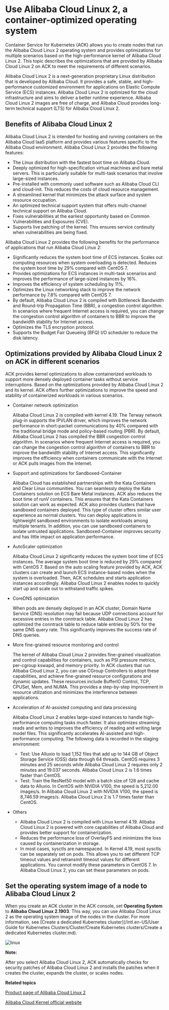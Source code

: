 # Use Alibaba Cloud Linux 2, a container-optimized operating system

Container Service for Kubernetes \(ACK\) allows you to create nodes that run the Alibaba Cloud Linux 2 operating system and provides optimizations for multiple scenarios based on the high-performance kernel of Alibaba Cloud Linux 2. This topic describes the optimizations that are provided by Alibaba Cloud Linux 2 on ACK to meet the requirements of different scenarios.

Alibaba Cloud Linux 2 is a next-generation proprietary Linux distribution that is developed by Alibaba Cloud. It provides a safe, stable, and high-performance customized environment for applications on Elastic Compute Service \(ECS\) instances. Alibaba Cloud Linux 2 is optimized for the cloud infrastructure and aims to deliver a better runtime experience. Alibaba Cloud Linux 2 images are free of charge, and Alibaba Cloud provides long-term technical support \(LTS\) for Alibaba Cloud Linux 2.

## Benefits of Alibaba Cloud Linux 2

Alibaba Cloud Linux 2 is intended for hosting and running containers on the Alibaba Cloud IaaS platform and provides various features specific to the Alibaba Cloud environment. Alibaba Cloud Linux 2 provides the following features:

-   The Linux distribution with the fastest boot time on Alibaba Cloud.
-   Deeply optimized for high-specification virtual machines and bare metal servers. This is particularly suitable for multi-task scenarios that involve large-sized instances.
-   Pre-installed with commonly used software such as Alibaba Cloud CLI and cloud-init. This reduces the costs of cloud resource management.
-   A streamlined kernel that minimizes the attack surface and system resource occupation.
-   An optimized technical support system that offers multi-channel technical support on Alibaba Cloud.
-   Fixes vulnerabilities at the earliest opportunity based on Common Vulnerabilities and Exposures \(CVE\).
-   Supports live patching of the kernel. This ensures service continuity when vulnerabilities are being fixed.

Alibaba Cloud Linux 2 provides the following benefits for the performance of applications that run Alibaba Cloud Linux 2:

-   Significantly reduces the system boot time of ECS instances. Scales out computing resources when system overloading is detected. Reduces the system boot time by 29% compared with CentOS 7.
-   Provides optimizations for ECS instances in multi-task scenarios and improves the performance of large-sized instances by 16%.
-   Improves the efficiency of system scheduling by 11%.
-   Optimizes the Linux networking stack to improve the network performance by 7.8% compared with CentOS 7.
-   By default, Alibaba Cloud Linux 2 is compiled with Bottleneck Bandwidth and Round-trip Propagation Time \(BBR\), a congestion control algorithm. In scenarios where frequent Internet access is required, you can change the congestion control algorithm of containers to BBR to improve the bandwidth stability for Internet access.
-   Optimizes the TLS encryption protocol.
-   Supports the Budget Fair Queueing \(BFQ\) I/O scheduler to reduce the disk latency.

## Optimizations provided by Alibaba Cloud Linux 2 on ACK in different scenarios

ACK provides kernel optimizations to allow containerized workloads to support more densely deployed container tasks without service interruptions. Based on the optimizations provided by Alibaba Cloud Linux 2 and its kernel. ACK offers further optimizations to improve the speed and stability of containerized workloads in various scenarios.

-   Container network optimization

    Alibaba Cloud Linux 2 is compiled with kernel 4.19. The Terway network plug-in supports the IPVLAN driver, which improves the network performance in short-packet communications by 40% compared with the traditional bridge mode and policy-based routing \(PBR\). By default, Alibaba Cloud Linux 2 has compiled the BBR congestion control algorithm. In scenarios where frequent Internet access is required, you can change the congestion control algorithm of containers to BBR to improve the bandwidth stability of Internet access. This significantly improves the efficiency when containers communicate with the Internet or ACK pulls images from the Internet.

-   Support and optimizations for Sandboxed-Container

    Alibaba Cloud has established partnerships with the Kata Containers and Clear Linux communities. You can seamlessly deploy the Kata Containers solution on ECS Bare Metal instances. ACK also reduces the boot time of runV containers. This ensures that the Kata Containers solution can work as expected. ACK also provides clusters that have sandboxed containers deployed. This type of cluster offers similar user experience as normal clusters. You can deploy applications in lightweight sandboxed environments to isolate workloads among multiple tenants. In addition, you can use sandboxed containers to isolate untrusted applications. Sandboxed-Container improves security and has little impact on application performance.

-   AutoScaler optimization

    Alibaba Cloud Linux 2 significantly reduces the system boot time of ECS instances. The average system boot time is reduced by 29% compared with CentOS 7. Based on the auto scaling feature provided by ACK, ACK clusters can create and launch ECS instance-based nodes when the system is overloaded. Then, ACK schedules and starts application instances accordingly. Alibaba Cloud Linux 2 enables nodes to quickly start up and scale out to withstand traffic spikes.

-   CoreDNS optimization

    When pods are densely deployed in an ACK cluster, Domain Name Service \(DNS\) resolution may fail because UDP connections account for excessive entries in the conntrack table. Alibaba Cloud Linux 2 has optimized the conntrack table to reduce table entries by 50% for the same DNS query rate. This significantly improves the success rate of DNS queries.

-   More fine-grained resource monitoring and control

    The kernel of Alibaba Cloud Linux 2 provides fine-grained visualization and control capabilities for containers, such as PSI pressure metrics, per-cgroup kswapd, and memory priority. In ACK clusters that run Alibaba Cloud Linux 2, you can use CGroup Controllers to adopt these capabilities, and achieve fine-grained resource configurations and dynamic updates. These resources include BufferIO Control, TCP, CPUSet, Mem, and NUMA. This provides a step-by-step improvement in resource utilization and minimizes the interference between applications.

-   Acceleration of AI-assisted computing and data processing

    Alibaba Cloud Linux 2 enables large-sized instances to handle high-performance computing tasks much faster. It also optimizes streaming reads and writes to improves the efficiency of reading and writing large model files. This significantly accelerates AI-assisted and high-performance computing. The following data is recorded in the staging environment:

    -   Test: Use Alluxio to load 1,152 files that add up to 144 GB of Object Storage Service \(OSS\) data through 64 threads. CentOS requires 3 minutes and 25 seconds while Alibaba Cloud Linux 2 requires only 2 minutes and 19.037 seconds. Alibaba Cloud Linux 2 is 1.6 times faster than CentOS.
    -   Test: Train the ResNet50 model with a batch size of 128 and cache data to Alluxio. In CentOS with NVIDIA V100, the speed is 5,212.00 images/s. In Alibaba Cloud Linux 2 with NVIDIA V100, the speed is 8,746.59 images/s. Alibaba Cloud Linux 2 is 1.7 times faster than CentOS.
-   Others
    -   Alibaba Cloud Linux 2 is compiled with Linux kernel 4.19. Alibaba Cloud Linux 2 is powered with core capabilities of Alibaba Cloud and provides better support for containerization.
    -   Reduces the performance loss of OverlayFS and minimizes the loss caused by containerization in storage.
    -   In most cases, sysctls are namespaced. In Kernel 4.19, most sysctls can be separately set on pods. This allows you to set different TCP timeout values and retransmit timeout values for different applications. You cannot modify these parameters in CentOS 7. In Alibaba Cloud Linux 2, you can set these parameters on pods.

## Set the operating system image of a node to Alibaba Cloud Linux 2

When you create an ACK cluster in the ACK console, set **Operating System** to **Alibaba Cloud Linux 2.1903**. This way, you can use Alibaba Cloud Linux 2 as the operating system image of the nodes in the cluster. For more information, see [Create a dedicated Kubernetes cluster](/intl.en-US/User Guide for Kubernetes Clusters/Cluster/Create Kubernetes clusters/Create a dedicated Kubernetes cluster.md).

![linux](https://static-aliyun-doc.oss-accelerate.aliyuncs.com/assets/img/en-US/0635359951/p96758.png)

**Note:**

After you select Alibaba Cloud Linux 2, ACK automatically checks for security patches of Alibaba Cloud Linux 2 and installs the patches when it creates the cluster, expands the cluster, or scales nodes.

**Related topics**  


[Product page of Alibaba Cloud Linux 2](https://www.alibabacloud.com/zh/products/alinux)

[Alibaba Cloud Kernel official website](https://alibaba.github.io/cloud-kernel/)


